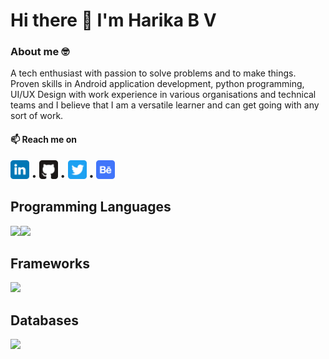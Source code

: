 # Hi there 👋 I'm Harika B V
### About me 🤓
A tech enthusiast with passion to solve problems and to make things. Proven skills in Android application development, python programming, UI/UX Design with work experience in various organisations and technical teams and I believe that I am a versatile learner and can get going with any sort of work.<h4>📫 Reach me on</h4>

<p align='center'>



<a href = https://www.linkedin.com/in/harika-b-v><img src=https://raw.githubusercontent.com/edent/SuperTinyIcons/master/images/svg/linkedin.svg height='30' weight='30'></a> • <a href = https://github.com/Harika-BV><img src=https://raw.githubusercontent.com/edent/SuperTinyIcons/master/images/svg/github.svg height='30' weight='30'></a> • <a href = https://twitter.com/Harika><img src=https://raw.githubusercontent.com/edent/SuperTinyIcons/master/images/svg/twitter.svg height='30' weight='30'></a> • <a href = https://www.behance.net/harikabv><img src=https://raw.githubusercontent.com/edent/SuperTinyIcons/master/images/svg/behance.svg height='30' weight='30'></a></p>

## Programming Languages



<img src='https://img.shields.io/badge/javascript%20-%23323330.svg?&style=for-the-badge&logo=javascript&logoColor=%23F7DF1E'/><img src='https://img.shields.io/badge/java-%23ED8B00.svg?&style=for-the-badge&logo=java&logoColor=white'/>

## Frameworks



 <img src='https://img.shields.io/badge/react%20-%2320232a.svg?&style=for-the-badge&logo=react&logoColor=%2361DAFB'/>

## Databases



 <img src='https://img.shields.io/badge/mysql-%2300f.svg?&style=for-the-badge&logo=mysql&logoColor=white'/>

